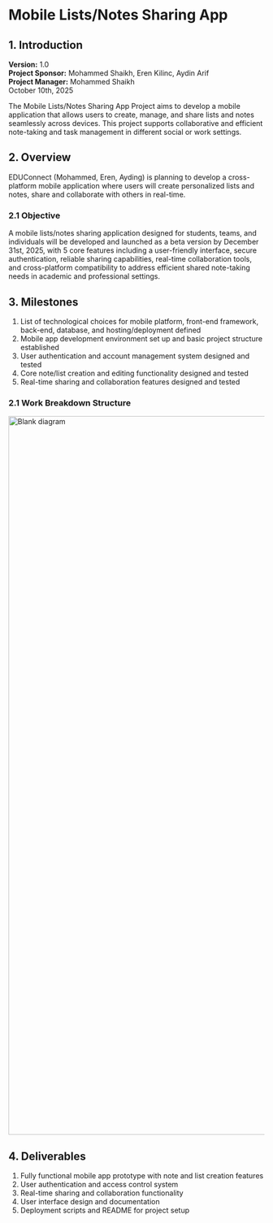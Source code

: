 # Mobile Lists/Notes Sharing App

## 1. Introduction

**Version:** 1.0<br>
**Project Sponsor:** Mohammed Shaikh, Eren Kilinc, Aydin Arif<br>
**Project Manager:** Mohammed Shaikh<br>
October 10th, 2025

The Mobile Lists/Notes Sharing App Project aims to develop a mobile application that allows users to create, manage, and share lists and notes seamlessly across devices. This project supports collaborative and efficient note-taking and task management in different social or work settings. 

## 2. Overview
EDUConnect (Mohammed, Eren, Ayding) is planning to develop a cross-platform mobile application where users will create personalized lists and notes, share and collaborate with others in real-time. 

### 2.1 Objective
A mobile lists/notes sharing application designed for students, teams, and individuals will be developed and launched as a beta version by December 31st, 2025, with 5 core features including a user-friendly interface, secure authentication, reliable sharing capabilities, real-time collaboration tools, and cross-platform compatibility to address efficient shared note-taking needs in academic and professional settings.

## 3. Milestones 
1. List of technological choices for mobile platform, front-end framework, back-end, database, and hosting/deployment defined 
2. Mobile app development environment set up and basic project structure established
3. User authentication and account management system designed and tested
4. Core note/list creation and editing functionality designed and tested
5. Real-time sharing and collaboration features designed and tested

### 2.1 Work Breakdown Structure
<img width="2529" height="1415" alt="Blank diagram" src="https://github.com/user-attachments/assets/75089aa0-8d12-4bc7-aa3d-4ce24d379731" />


## 4. Deliverables
1. Fully functional mobile app prototype with note and list creation features
2. User authentication and access control system
3. Real-time sharing and collaboration functionality
4. User interface design and documentation
5. Deployment scripts and README for project setup
